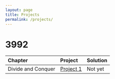```yaml
---
layout: page
title: Projects
permalink: /projects/
---
```


# 3992

| Chapter            | Project | Solution |
|:-------------------|:--------|:---------|
| Divide and Conquer | [Project 1](https://amirrezasokhankhoshorg.github.io/PG_AD/documents/AD_3992_P1.pdf) | Not yet  |

